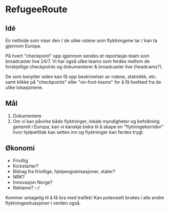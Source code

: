 # RefugeeRoute

## Idé 

En nettside som viser den / de ulike rutene som flyktningene tar / kan ta gjennom Europa. 

På hvert "checkpoint" opp igjennom sendes et reportasje-team som broadcaster live 24/7. Vi har også ulike teams som ferdes mellom de forskjellige checkpoints og dokumenterer & broadcaster live (headcams?).

De som benytter siden kan få opp beskrivelser av rutene, statistikk, etc. samt klikke på "checkpoints" eller "on-foot-teams" for å få livefeed fra de ulike lokasjonene.

## Mål

1. Dokumentere
2. Om vi kan påvirke både flyktninger, lokale myndigheter og befolkning generelt i Europa; kan vi kanskje bidra til å skape en "flytningekorridor" hvor hjelpetiltak kan settes inn og flyktninger kan ferdes trygt.

## Økonomi

* Frivillig
* Kickstarter?
* Bidrag fra frivillige, hjelpeogranisasjoner, stater?
* NRK?
* Innovasjon Norge?
* Reklame? :-/

Kommer antagelig til å få bra med trafikk!
Kan potensielt brukes i alle andre flyktningesituasjoner i verden også. 
